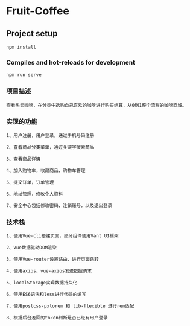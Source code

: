 # Fruit-Coffee

## Project setup
```
npm install
```

### Compiles and hot-reloads for development
```
npm run serve
```

### 项目描述
```
查看热卖咖啡，在分类中选购自己喜欢的咖啡进行购买结算，从0到1整个流程的咖啡商城。
```

### 实现的功能
```
1、用户注册，用户登录，通过手机号码注册

2、查看商品分类菜单，通过关键字搜索商品

3、查看商品详情

4、加入购物车，收藏商品，购物车管理

5、提交订单，订单管理

6、地址管理，修改个人资料

7、安全中心包括修改密码，注销账号，以及退出登录

```
### 技术栈
```
1、使用Vue-cli搭建页面，部分组件使用Vant UI框架

2、Vue数据驱动DOM渲染

3、使用Vue-router设置路由，进行页面跳转

4、使用axios，vue-axios发送数据请求 

5、localStorage实现数据持久化

6、使用ES6语法和less进行代码的编写

7、使用postcss-pxtorem 和 lib-flexible 进行rem适配

8、根据后台返回的token判断是否已经有用户登录
```
